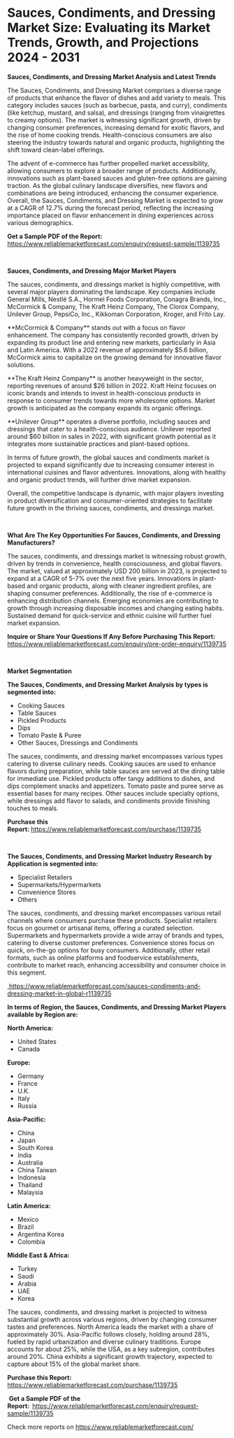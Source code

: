 <p><h1>Sauces, Condiments, and Dressing Market Size: Evaluating its Market Trends, Growth, and Projections 2024 - 2031</h1></p><p><strong>Sauces, Condiments, and Dressing Market Analysis and Latest Trends</strong></p>
<p><p>The Sauces, Condiments, and Dressing Market comprises a diverse range of products that enhance the flavor of dishes and add variety to meals. This category includes sauces (such as barbecue, pasta, and curry), condiments (like ketchup, mustard, and salsa), and dressings (ranging from vinaigrettes to creamy options). The market is witnessing significant growth, driven by changing consumer preferences, increasing demand for exotic flavors, and the rise of home cooking trends. Health-conscious consumers are also steering the industry towards natural and organic products, highlighting the shift toward clean-label offerings.</p><p>The advent of e-commerce has further propelled market accessibility, allowing consumers to explore a broader range of products. Additionally, innovations such as plant-based sauces and gluten-free options are gaining traction. As the global culinary landscape diversifies, new flavors and combinations are being introduced, enhancing the consumer experience. Overall, the Sauces, Condiments, and Dressing Market is expected to grow at a CAGR of 12.7% during the forecast period, reflecting the increasing importance placed on flavor enhancement in dining experiences across various demographics.</p></p>
<p><strong>Get a Sample PDF of the Report:&nbsp;</strong> <a href="https://www.reliablemarketforecast.com/enquiry/request-sample/1139735?utm_campaign=1134&utm_medium=2&utm_source=Github&utm_content=ia&utm_term=28122024&utm_id=sauces-condiments-and-dressing">https://www.reliablemarketforecast.com/enquiry/request-sample/1139735</a></p>
<p>&nbsp;</p>
<p><strong>Sauces, Condiments, and Dressing Major Market Players</strong></p>
<p><p>The sauces, condiments, and dressings market is highly competitive, with several major players dominating the landscape. Key companies include General Mills, Nestlé S.A., Hormel Foods Corporation, Conagra Brands, Inc., McCormick & Company, The Kraft Heinz Company, The Clorox Company, Unilever Group, PepsiCo, Inc., Kikkoman Corporation, Kroger, and Frito Lay.</p><p>**McCormick & Company** stands out with a focus on flavor enhancement. The company has consistently recorded growth, driven by expanding its product line and entering new markets, particularly in Asia and Latin America. With a 2022 revenue of approximately $5.6 billion, McCormick aims to capitalize on the growing demand for innovative flavor solutions.</p><p>**The Kraft Heinz Company** is another heavyweight in the sector, reporting revenues of around $26 billion in 2022. Kraft Heinz focuses on iconic brands and intends to invest in health-conscious products in response to consumer trends towards more wholesome options. Market growth is anticipated as the company expands its organic offerings.</p><p>**Unilever Group** operates a diverse portfolio, including sauces and dressings that cater to a health-conscious audience. Unilever reported around $60 billion in sales in 2022, with significant growth potential as it integrates more sustainable practices and plant-based options.</p><p>In terms of future growth, the global sauces and condiments market is projected to expand significantly due to increasing consumer interest in international cuisines and flavor adventures. Innovations, along with healthy and organic product trends, will further drive market expansion.</p><p>Overall, the competitive landscape is dynamic, with major players investing in product diversification and consumer-oriented strategies to facilitate future growth in the thriving sauces, condiments, and dressings market.</p></p>
<p>&nbsp;</p>
<p><strong>What Are The Key Opportunities For Sauces, Condiments, and Dressing Manufacturers?</strong></p>
<p><p>The sauces, condiments, and dressings market is witnessing robust growth, driven by trends in convenience, health consciousness, and global flavors. The market, valued at approximately USD 200 billion in 2023, is projected to expand at a CAGR of 5-7% over the next five years. Innovations in plant-based and organic products, along with cleaner ingredient profiles, are shaping consumer preferences. Additionally, the rise of e-commerce is enhancing distribution channels. Emerging economies are contributing to growth through increasing disposable incomes and changing eating habits. Sustained demand for quick-service and ethnic cuisine will further fuel market expansion.</p></p>
<p><strong>Inquire or Share Your Questions If Any Before Purchasing This Report:</strong> <a href="https://www.reliablemarketforecast.com/enquiry/pre-order-enquiry/1139735?utm_campaign=1134&utm_medium=2&utm_source=Github&utm_content=ia&utm_term=28122024&utm_id=sauces-condiments-and-dressing">https://www.reliablemarketforecast.com/enquiry/pre-order-enquiry/1139735</a></p>
<p>&nbsp;</p>
<p><strong>Market Segmentation</strong></p>
<p><strong>The Sauces, Condiments, and Dressing Market Analysis by types is segmented into:</strong></p>
<p><ul><li>Cooking Sauces</li><li>Table Sauces</li><li>Pickled Products</li><li>Dips</li><li>Tomato Paste & Puree</li><li>Other Sauces, Dressings and Condiments</li></ul></p>
<p><p>The sauces, condiments, and dressing market encompasses various types catering to diverse culinary needs. Cooking sauces are used to enhance flavors during preparation, while table sauces are served at the dining table for immediate use. Pickled products offer tangy additions to dishes, and dips complement snacks and appetizers. Tomato paste and puree serve as essential bases for many recipes. Other sauces include specialty options, while dressings add flavor to salads, and condiments provide finishing touches to meals.</p></p>
<p><strong>Purchase this Report:&nbsp;</strong><a href="https://www.reliablemarketforecast.com/purchase/1139735?utm_campaign=1134&utm_medium=2&utm_source=Github&utm_content=ia&utm_term=28122024&utm_id=sauces-condiments-and-dressing">https://www.reliablemarketforecast.com/purchase/1139735</a></p>
<p>&nbsp;</p>
<p><strong>The Sauces, Condiments, and Dressing Market Industry Research by Application is segmented into:</strong></p>
<p><ul><li>Specialist Retailers</li><li>Supermarkets/Hypermarkets</li><li>Convenience Stores</li><li>Others</li></ul></p>
<p><p>The sauces, condiments, and dressing market encompasses various retail channels where consumers purchase these products. Specialist retailers focus on gourmet or artisanal items, offering a curated selection. Supermarkets and hypermarkets provide a wide array of brands and types, catering to diverse customer preferences. Convenience stores focus on quick, on-the-go options for busy consumers. Additionally, other retail formats, such as online platforms and foodservice establishments, contribute to market reach, enhancing accessibility and consumer choice in this segment.</p></p>
<p><a href="https://www.reliablemarketforecast.com/sauces-condiments-and-dressing-market-in-global-r1139735?utm_campaign=1134&utm_medium=2&utm_source=Github&utm_content=ia&utm_term=28122024&utm_id=sauces-condiments-and-dressing">&nbsp;https://www.reliablemarketforecast.com/sauces-condiments-and-dressing-market-in-global-r1139735</a></p>
<p><strong>In terms of Region, the Sauces, Condiments, and Dressing Market Players available by Region are:</strong></p>
<p>
    <p> <strong> North America: </strong>
        <ul>
            <li>United States</li>
            <li>Canada</li>
        </ul>
        </p> 
    <p> <strong> Europe: </strong>
        <ul>
            <li>Germany</li>
            <li>France</li>
            <li>U.K.</li>
            <li>Italy</li>
            <li>Russia</li>
        </ul>
        </p> 
    <p> <strong> Asia-Pacific: </strong>
        <ul>
            <li>China</li>
            <li>Japan</li>
            <li>South Korea</li>
            <li>India</li>
            <li>Australia</li>
            <li>China Taiwan</li>
            <li>Indonesia</li>
            <li>Thailand</li>
            <li>Malaysia</li>
        </ul>
        </p> 
    <p> <strong> Latin America: </strong>
        <ul>
            <li>Mexico</li>
            <li>Brazil</li>
            <li>Argentina Korea</li>
            <li>Colombia</li>
        </ul>
        </p> 
    <p> <strong> Middle East & Africa: </strong>
        <ul>
            <li>Turkey</li>
            <li>Saudi</li>
            <li>Arabia</li>
            <li>UAE</li>
            <li>Korea</li>
        </ul>
    </p>
    </p>
<p><p>The sauces, condiments, and dressing market is projected to witness substantial growth across various regions, driven by changing consumer tastes and preferences. North America leads the market with a share of approximately 30%. Asia-Pacific follows closely, holding around 28%, fueled by rapid urbanization and diverse culinary traditions. Europe accounts for about 25%, while the USA, as a key subregion, contributes around 20%. China exhibits a significant growth trajectory, expected to capture about 15% of the global market share.</p></p>
<p><strong>Purchase this Report: </strong><a href="https://www.reliablemarketforecast.com/purchase/1139735?utm_campaign=1134&utm_medium=2&utm_source=Github&utm_content=ia&utm_term=28122024&utm_id=sauces-condiments-and-dressing">https://www.reliablemarketforecast.com/purchase/1139735</a></p>
<p>&nbsp;<strong>Get a Sample PDF of the Report:&nbsp;&nbsp;</strong><a href="https://www.reliablemarketforecast.com/enquiry/request-sample/1139735?utm_campaign=1134&utm_medium=2&utm_source=Github&utm_content=ia&utm_term=28122024&utm_id=sauces-condiments-and-dressing">https://www.reliablemarketforecast.com/enquiry/request-sample/1139735</a></p>
<p><strong></strong></p>
<p>Check more reports on <a href="https://www.reliablemarketforecast.com/?utm_campaign=1134&utm_medium=2&utm_source=Github&utm_content=ia&utm_term=28122024&utm_id=sauces-condiments-and-dressing">https://www.reliablemarketforecast.com/</a></p>